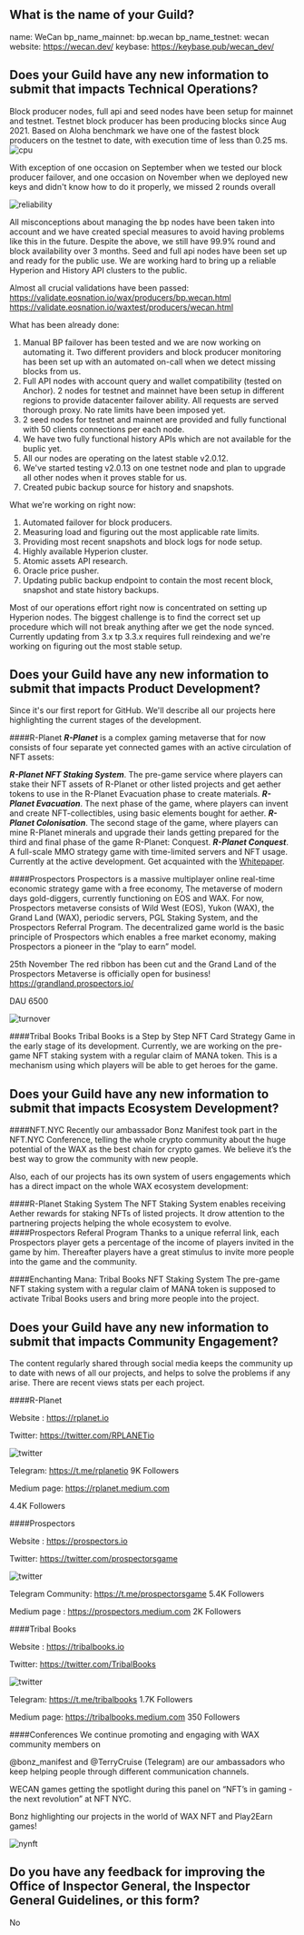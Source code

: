 
## What is the name of your Guild?

name: WeCan
bp_name_mainnet: bp.wecan
bp_name_testnet: wecan
website: https://wecan.dev/
keybase: https://keybase.pub/wecan_dev/

## Does your Guild have any new information to submit that impacts Technical Operations?

Block producer nodes, full api and seed nodes have been setup for mainnet and testnet.
Testnet block producer has been producing blocks since Aug 2021.
Based on Aloha benchmark we have one of the fastest block producers on the testnet to date, with execution time of less than 0.25 ms.
![cpu](cpu_latency_1_month.png)

With exception of one occasion on September when we tested our block producer failover, and one occasion on November when we deployed new keys and didn't know how to do it properly, we missed 2 rounds overall

![reliability](block_reliability_3_months.png)

All misconceptions about managing the bp nodes have been taken into account and we have created special measures to avoid having problems like this in the future.
Despite the above, we still have 99.9% round and block availability over 3 months.
Seed and full api nodes have been set up and ready for the public use.
We are working hard to bring up a reliable Hyperion and History API clusters to the public.

Almost all crucial validations have been passed:
https://validate.eosnation.io/wax/producers/bp.wecan.html
https://validate.eosnation.io/waxtest/producers/wecan.html

What has been already done:
1. Manual BP failover has been tested and we are now working on automating it. Two different providers and block producer monitoring has been set up with an automated on-call when we detect missing blocks from us.
2. Full API nodes with account query and wallet compatibility (tested on Anchor). 2 nodes for testnet and mainnet have been setup in different regions to provide datacenter failover ability. All requests are served thorough proxy. No rate limits have been imposed yet.
3. 2 seed nodes for testnet and mainnet are provided and fully functional with 50 clients connections per each node.
4. We have two fully functional history APIs which are not available for the buplic yet.
5. All our nodes are operating on the latest stable v2.0.12.
6. We've started testing v2.0.13 on one testnet node and plan to upgrade all other nodes when it proves stable for us.
7. Created pubic backup source for history and snapshots.

What we're working on right now:
1. Automated failover for block producers.
2. Measuring load and figuring out the most applicable rate limits.
3. Providing most recent snapshots and block logs for node setup.
4. Highly available Hyperion cluster.
5. Atomic assets API research.
6. Oracle price pusher.
7. Updating public backup endpoint to contain the most recent block, snapshot and state history backups.

Most of our operations effort right now is concentrated on setting up Hyperion nodes.
The biggest challenge is to find the correct set up procedure which will not break anything after we get the node synced.
Currently updating from 3.x tp 3.3.x requires full reindexing and we're working on figuring out the most stable setup.


## Does your Guild have any new information to submit that impacts Product Development?

Since it's our first report for GitHub. We'll describe all our projects here highlighting the current stages of the development.

####R-Planet
__*R-Planet*__ is a complex gaming metaverse that for now consists of four separate yet connected games with an active circulation of NFT assets:

__*R-Planet NFT Staking System*__. The pre-game service where players can stake their NFT assets of R-Planet or other listed projects and get aether tokens to use in the R-Planet Evacuation phase to create materials.
__*R-Planet Evacuation*__. The next phase of the game, where players can invent and create NFT-collectibles, using basic elements bought for aether.
__*R-Planet Colonisation*__. The second stage of the game, where players can mine R-Planet minerals and upgrade their lands getting prepared for the third and final phase of the game R-Planet: Conquest.
__*R-Planet Conquest*__. A full-scale MMO strategy game with time-limited servers and NFT usage. Currently at the active development.
Get acquainted with the [Whitepaper](https://static.rplanet.io/WhitePaper.pdf).

####Prospectors
Prospectors is a massive multiplayer online real-time economic strategy game with a free economy,
The metaverse of modern days gold-diggers, currently functioning on EOS and WAX.
For now, Prospectors metaverse consists of Wild West (EOS), Yukon (WAX), the Grand Land (WAX), periodic servers, PGL Staking System, and the Prospectors Referral Program.
The decentralized game world is the basic principle of Prospectors which enables a free market economy, making Prospectors a pioneer in the “play to earn” model.

25th November The red ribbon has been cut and the Grand Land of the Prospectors Metaverse is officially open for business!
https://grandland.prospectors.io/

DAU 6500

![turnover](prosp_users_turnover.png)

####Tribal Books
Tribal Books is a Step by Step NFT Сard Strategy Game in the early stage of its development. Currently, we are working on the pre-game NFT staking system with a regular claim of MANA token. This is a mechanism using which players will be able to get heroes for the game.


## Does your Guild have any new information to submit that impacts Ecosystem Development?

####NFT.NYC
 Recently our ambassador Bonz Manifest took part in the NFT.NYC Conference, telling the whole crypto community about the huge potential of the WAX as the best chain for crypto games. We believe it’s the best way to grow the community with new people.

Also, each of our projects has its own system of users engagements which has a direct impact on the whole WAX ecosystem development:

####R-Planet Staking System
The NFT Staking System enables receiving Aether rewards for staking NFTs of listed projects. It drow attention to the partnering projects helping the whole ecosystem to evolve.
####Prospectors Referal Program
Thanks to a unique referral link, each Prospectors player gets a percentage of the income of players invited in the game by him.   Thereafter players have a great stimulus to invite more people into the game and the community.

####Enchanting Mana: Tribal Books NFT Staking System
The pre-game NFT staking system with a regular claim of MANA token is supposed to activate Tribal Books users and bring more people into the project.

## Does your Guild have any new information to submit that impacts Community Engagement?

The content regularly shared through social media keeps the community up to date with news of all our projects, and helps to solve the problems if any arise. There are recent views stats per each project.

####R-Planet

Website : https://rplanet.io

Twitter: https://twitter.com/RPLANETio

![twitter](rplanet_twitter_visitors.png)

Telegram: https://t.me/rplanetio
9K Followers

Medium page: https://rplanet.medium.com

4.4K Followers

####Prospectors

Website : https://prospectors.io

Twitter: https://twitter.com/prospectorsgame

![twitter](prospectors_twitter_visitors.png)

Telegram Community:  https://t.me/prospectorsgame
5.4K Followers

Medium page : https://prospectors.medium.com
2K Followers


####Tribal Books

Website : https://tribalbooks.io

Twitter:  https://twitter.com/TribalBooks

![twitter](tribalbooks_twitter_visitors.png)

Telegram:  https://t.me/tribalbooks
1.7K Followers

Medium page: https://tribalbooks.medium.com
350 Followers

####Conferences
We continue promoting and engaging with WAX community members on

 @bonz_manifest  and @TerryCruise (Telegram)  are our ambassadors who keep helping people through different communication channels.

WECAN games getting the spotlight during this panel on “NFT’s in gaming - the next revolution” at NFT NYC.


Bonz highlighting our projects in the world of WAX NFT and Play2Earn games!

![nynft](nynft_rplanet.png)

## Do you have any feedback for improving the Office of Inspector General, the Inspector General Guidelines, or this form?

No

